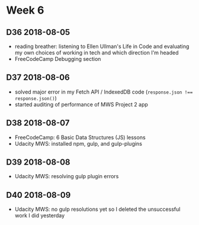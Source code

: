 # Week 6

## D36 2018-08-05

- reading breather: listening to Ellen Ullman's Life in Code and evaluating my own choices of working in tech and which direction I'm headed
- FreeCodeCamp Debugging section

## D37 2018-08-06

- solved major error in my Fetch API / IndexedDB code (`response.json !== response.json()`)
- started auditing of performance of MWS Project 2 app

## D38 2018-08-07

- FreeCodeCamp: 6 Basic Data Structures (JS) lessons
- Udacity MWS: installed npm, gulp, and gulp-plugins

## D39 2018-08-08

- Udacity MWS: resolving gulp plugin errors

## D40 2018-08-09

- Udacity MWS: no gulp resolutions yet so I deleted the unsuccessful work I did yesterday
